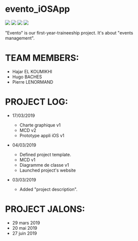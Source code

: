 # evento_iOSApp 
[![](https://img.shields.io/badge/WEBSITE-Prod-GREEN.svg)](websiteBadge)  [![](https://img.shields.io/badge/API-Prod-GREEN.svg)](APIBadge)  [![](https://img.shields.io/badge/AndroidApp-Prod-GREEN.svg)](AndroidAppBadge)  [![](https://img.shields.io/badge/iOSApp-Prod-GREEN.svg)](iOSAppBadge)

"Evento" is our first-year-traineeship project. It's about "events management".

# TEAM MEMBERS:
- Hajar EL KOUMIKHI
- Hugo BACHES 
- Pierre LENORMAND

# PROJECT LOG:
- 17/03/2019
	- Charte graphique v1
	- MCD v2
	- Prototype appli iOS v1
- 04/03/2019
	- Defined project template.
	- MCD v1
	- Diagramme de classe v1
	- Launched project's website 
	
- 03/03/2019
	- Added "project description".

# PROJECT JALONS:
- 29 mars 2019
- 20 mai 2019
- 27 juin 2019


